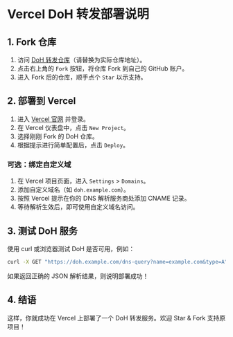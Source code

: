# Vercel DoH 转发部署说明

## 1. Fork 仓库

1. 访问 [DoH 转发仓库](https://github.com/example/doh-forwarder)（请替换为实际仓库地址）。
2. 点击右上角的 `Fork` 按钮，将仓库 Fork 到自己的 GitHub 账户。
3. 进入 Fork 后的仓库，顺手点个 `Star` 以示支持。

## 2. 部署到 Vercel

1. 进入 [Vercel 官网](https://vercel.com/) 并登录。
2. 在 Vercel 仪表盘中，点击 `New Project`。
3. 选择刚刚 Fork 的 DoH 仓库。
4. 根据提示进行简单配置后，点击 `Deploy`。

### 可选：绑定自定义域

1. 在 Vercel 项目页面，进入 `Settings` > `Domains`。
2. 添加自定义域名（如 `doh.example.com`）。
3. 按照 Vercel 提示在你的 DNS 解析服务商处添加 CNAME 记录。
4. 等待解析生效后，即可使用自定义域名访问。

## 3. 测试 DoH 服务

使用 curl 或浏览器测试 DoH 是否可用，例如：
```sh
curl -X GET "https://doh.example.com/dns-query?name=example.com&type=A" -H "Accept: application/dns-json"
```
如果返回正确的 JSON 解析结果，则说明部署成功！

## 4. 结语

这样，你就成功在 Vercel 上部署了一个 DoH 转发服务。欢迎 Star & Fork 支持原项目！

